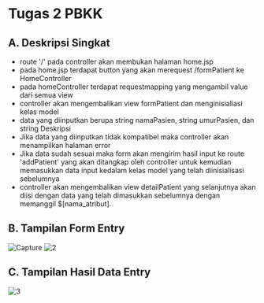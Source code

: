 # Tugas 2 PBKK

## A. Deskripsi Singkat
- route '/' pada controller akan membukan halaman home.jsp
- pada home.jsp terdapat button yang akan merequest /formPatient ke HomeController
- pada homeController terdapat requestmapping yang mengambil value dari semua view
- controller akan mengembalikan view formPatient dan menginisialiasi kelas model
- data yang diinputkan berupa string namaPasien, string umurPasien, dan string Deskripsi
- Jika data yang diinputkan tidak kompatibel maka controller akan menampilkan halaman error
- Jika data sudah sesuai maka form akan mengirim hasil input ke route 'addPatient' yang akan ditangkap oleh controller untuk kemudian memasukkan data input kedalam kelas model yang telah diinisialisasi sebelumnya
- controller akan mengembalikan view detailPatient yang selanjutnya akan diisi dengan data yang telah dimasukkan sebelumnya dengan memanggil $[nama_atribut].

## B. Tampilan Form Entry
![Capture](img/Capture.png)
![2](img/Capture2.png)

## C. Tampilan Hasil Data Entry
![3](img/Capture3.png)